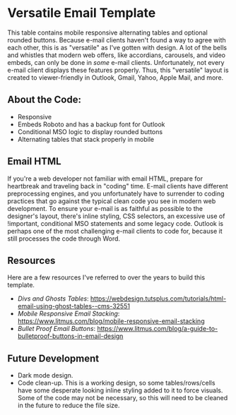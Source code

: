 # Versatile Email Template
This table contains mobile responsive alternating tables and optional rounded buttons. Because e-mail clients haven't found a way to agree with each other, this is as "versatile" as I've gotten with design. A lot of the bells and whistles that modern web offers, like accordians, carousels, and video embeds, can only be done in *some* e-mail clients. Unfortunately, not every e-mail client displays these features properly. Thus, this "versatile" layout is created to viewer-friendly in Outlook, Gmail, Yahoo, Apple Mail, and more.

## About the Code:
* Responsive
* Embeds Roboto and has a backup font for Outlook
* Conditional MSO logic to display rounded buttons
* Alternating tables that stack properly in mobile

## Email HTML
If you're a web developer not familiar with email HTML, prepare for heartbreak and traveling back in "coding" time. E-mail clients have different preprocessing engines, and you unfortunately have to surrender to coding practices that go against the typical clean code you see in modern web development. To ensure your e-mail is as faithful as possible to the designer's layout, there's inline styling, CSS selectors, an excessive use of !important, conditional MSO statements and some legacy code. Outlook is perhaps one of the most challenging e-mail clients to code for, because it still processes the code through Word.

## Resources
Here are a few resources I've referred to over the years to build this template.
* *Divs and Ghosts Tables*: <https://webdesign.tutsplus.com/tutorials/html-email-using-ghost-tables--cms-32551>
* *Mobile Responsive Email Stacking*: <https://www.litmus.com/blog/mobile-responsive-email-stacking>
* *Bullet Proof Email Buttons*: <https://www.litmus.com/blog/a-guide-to-bulletproof-buttons-in-email-design>

## Future Development
* Dark mode design.
* Code clean-up. This is a working design, so some tables/rows/cells have some desperate looking inline styling added to it to force visuals. Some of the code may not be necessary, so this will need to be cleaned in the future to reduce the file size.

